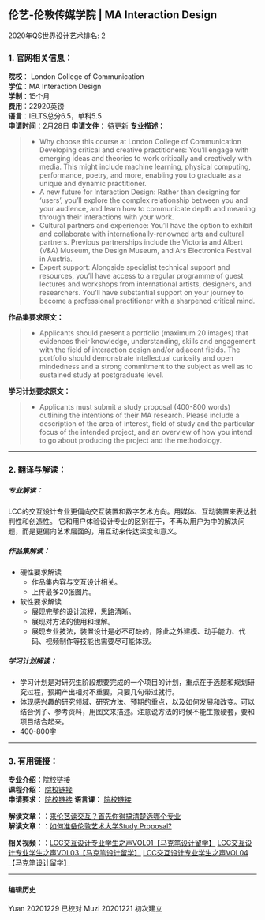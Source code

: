 ## 伦艺-伦敦传媒学院 | MA Interaction Design

2020年QS世界设计艺术排名: 2  

### 1. 官网相关信息：

**院校**： London College of Communication  
**学位**：MA Interaction Design  
**学制**：15个月  
**费用**：22920英镑  
**语言**：IELTS总分6.5，单科5.5  
**申请时间**：2月28日
**申请文件**： 待更新
**专业描述：**
> - Why choose this course at London College of Communication
Developing critical and creative practitioners: You’ll engage with emerging ideas and theories to work critically and creatively with media. This might include machine learning, physical computing, performance, poetry, and more, enabling you to graduate as a unique and dynamic practitioner.
> - A new future for Interaction Design: Rather than designing for ‘users’, you’ll explore the complex relationship between you and your audience, and learn how to communicate depth and meaning through their interactions with your work.
> - Cultural partners and experience: You’ll have the option to exhibit and collaborate with internationally-renowned arts and cultural partners. Previous partnerships include the Victoria and Albert (V&A) Museum, the Design Museum, and Ars Electronica Festival in Austria.
> - Expert support: Alongside specialist technical support and resources, you’ll have access to a regular programme of guest lectures and workshops from international artists, designers, and researchers. You’ll have substantial support on your journey to become a professional practitioner with a sharpened critical mind.

**作品集要求原文：**   

> - Applicants should present a portfolio (maximum 20 images) that evidences their knowledge, understanding, skills and engagement with the field of interaction design and/or adjacent fields. The portfolio should demonstrate intellectual curiosity and open mindedness and a strong commitment to the subject as well as to sustained study at postgraduate level.

**学习计划要求原文：**
> - Applicants must submit a study proposal (400-800 words) outlining the intentions of their MA research. Please include a description of the area of interest, field of study and the particular focus of the intended project, and an overview of how you intend to go about producing the project and the methodology.

---

### 2. 翻译与解读：
##### 专业解读：
LCC的交互设计专业更偏向交互装置和数字艺术方向。用媒体、互动装置来表达批判性和创造性。
它和用户体验设计专业的区别在于，不再以用户为中的解决问题，而是更偏向艺术层面的，用互动来传达深度和意义。

##### 作品集解读：
- 硬性要求解读
  - 作品集内容与交互设计相关。
  - 上传最多20张图片。
- 软性要求解读
  - 展现完整的设计流程，思路清晰。
  - 展现对方法的使用和理解。
  - 展现专业技法，装置设计是必不可缺的，除此之外建模、动手能力、代码、视频制作等技能也需要尽可能体现。
##### 学习计划解读：

- 学习计划是对研究生阶段想要完成的一个项目的计划，重点在于选题和规划研究过程，预期产出相对不重要，只要几句带过就行。
- 体现感兴趣的研究领域、研究方法、预期的重点，以及如何发展和改变。可以结合例子、参考资料，用图文来描述。注意说方法的时候不能生搬硬套，要和项目结合起来。
- 400-800字

---


### 3. 有用链接：

**专业介绍：**[院校链接](https://www.arts.ac.uk/subjects/animation-interactive-film-and-sound/postgraduate/ma-interaction-design-communication-lcc)  
**课程介绍：** [院校链接](https://www.arts.ac.uk/subjects/animation-interactive-film-and-sound/postgraduate/ma-interaction-design-lcc#course-overview)  
**申请要求：** [院校链接](https://www.arts.ac.uk/subjects/animation-interactive-film-and-sound/postgraduate/ma-interaction-design-communication-lcc)
**语言课：** [院校链接](https://www.arts.ac.uk/study-at-ual/language-centre)

**解读文章：**：[来伦艺读交互？首先你得搞清楚选哪个专业](http://www.makebi.net/26662.html)  
**解读文章：**：[如何准备伦敦艺术大学Study Proposal?](http://www.makebi.net/32120.html)  


**相关视频：**：[LCC交互设计专业学生之声VOL01【马克笔设计留学】](https://www.bilibili.com/video/av22384527)
[LCC交互设计专业学生之声VOL03【马克笔设计留学】](https://www.bilibili.com/video/av22384675)
[LCC交互设计专业学生之声VOL04【马克笔设计留学】](https://www.bilibili.com/video/av22384916)  



---


#### 编辑历史
Yuan 20201229 已校对
Muzi 20201221 初次建立
